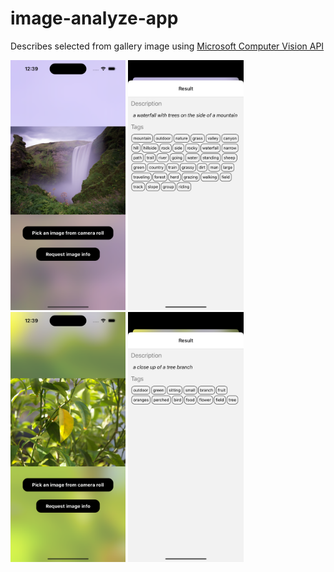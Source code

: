 # image-analyze-app

Describes selected from gallery image using [Microsoft Computer Vision API](https://rapidapi.com/microsoft-azure-org-microsoft-cognitive-services/api/microsoft-computer-vision3/details)

<img src="https://github.com/sefarax/screenshots/blob/main/image-analyze-app/waterfall.png?raw=true" height="400">
<img src="https://github.com/sefarax/screenshots/blob/main/image-analyze-app/waterfall_result.png?raw=true" height="400">
<img src="https://github.com/sefarax/screenshots/blob/main/image-analyze-app/leafs.png?raw=true" height="400">
<img src="https://github.com/sefarax/screenshots/blob/main/image-analyze-app/leafs_result.png?raw=true" height="400">
